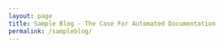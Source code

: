 ```yaml
---
layout: page
title: Sample Blog - The Case For Automated Documentation
permalink: /sampleblog/
---
```

